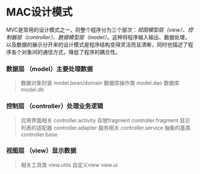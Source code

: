 # MAC设计模式
MVC是常用的设计模式之一，将整个程序分为三个层次：*视图模型层（view）*、*控制器层（controller）*、*数据模型层（model）*。这种将程序输入输出、数据处理，以及数据的展示分开来的设计模式是程序结构变得灵活而且清晰，同时也描述了程序各个对象间的通信方式，降低了程序的耦合性。

### 数据层 （model）主要处理数据
>数据对象封装  model.bean/domain
>数据库操作类  model.dao
>数据库 model.db
### 控制层 （controller）处理业务逻辑
>应用界面相关 controller.activity
>存放fragment controller.fragment
>显示列表的适配器 controller.adapter
>服务相关 controller.service
>抽象的基类 controller.base
### 视图层 （view）显示数据
>相关工具类 view.utils
>自定义view view.ui
